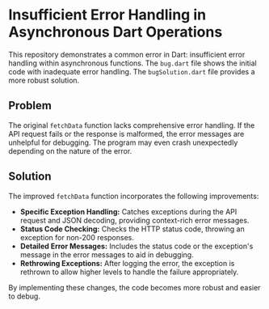 # Insufficient Error Handling in Asynchronous Dart Operations

This repository demonstrates a common error in Dart: insufficient error handling within asynchronous functions. The `bug.dart` file shows the initial code with inadequate error handling. The `bugSolution.dart` file provides a more robust solution.

## Problem

The original `fetchData` function lacks comprehensive error handling.  If the API request fails or the response is malformed, the error messages are unhelpful for debugging.  The program may even crash unexpectedly depending on the nature of the error.

## Solution

The improved `fetchData` function incorporates the following improvements:

* **Specific Exception Handling:** Catches exceptions during the API request and JSON decoding, providing context-rich error messages.
* **Status Code Checking:** Checks the HTTP status code, throwing an exception for non-200 responses.
* **Detailed Error Messages:** Includes the status code or the exception's message in the error messages to aid in debugging.
* **Rethrowing Exceptions:** After logging the error, the exception is rethrown to allow higher levels to handle the failure appropriately.

By implementing these changes, the code becomes more robust and easier to debug.